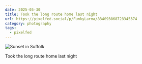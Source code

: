 ```yaml
---
date: 2025-05-30
title: Took the long route home last night
url: https://pixelfed.social/p/FunkyLarma/834093868728345374
category: photography
tags:
  - pixelfed
---
```


<div class="gallery">

![Sunset in Suffolk](https://pxscdn.com/public/m/_v2/793919033588244502/208209554-471e9e/lXknVbLLDGYH/peIuIzWyT5s0PAnJsKliLwfVGOQYOfFmK3iZdBHB.jpg)

Took the long route home last night

</div>
